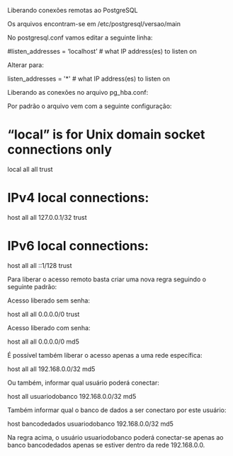 Liberando conexões remotas ao PostgreSQL

Os arquivos encontram-se em /etc/postgresql/versao/main

No postgresql.conf vamos editar a seguinte linha:

#listen_addresses = ‘localhost’ # what IP address(es) to listen on

Alterar para:

listen_addresses = '*' # what IP address(es) to listen on

Liberando as conexões no arquivo pg_hba.conf:

Por padrão o arquivo vem com a seguinte configuração:

# “local” is for Unix domain socket connections only


local all all trust


# IPv4 local connections:


host all all 127.0.0.1/32 trust


# IPv6 local connections:


host all all ::1/128 trust

Para liberar o acesso remoto basta criar uma nova regra seguindo o seguinte padrão:

Acesso liberado sem senha:

host all all 0.0.0.0/0 trust

Acesso liberado com senha:

host all all 0.0.0.0/0 md5

É possível também liberar o acesso apenas a uma rede específica:

host all all 192.168.0.0/32 md5

Ou também, informar qual usuário poderá conectar:

host all usuariodobanco 192.168.0.0/32 md5

Também informar qual o banco de dados a ser conectaro por este usuário:

host bancodedados usuariodobanco 192.168.0.0/32 md5

Na regra acima, o usuário usuariodobanco poderá conectar-se apenas ao banco bancodedados apenas se estiver dentro da rede 192.168.0.0.